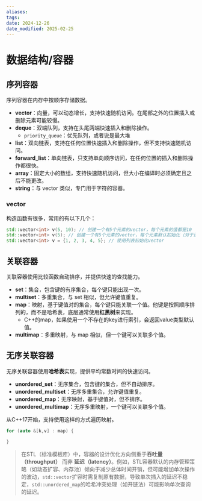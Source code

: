 ```yaml
---
aliases: 
tags: 
date: 2024-12-26
date_modified: 2025-02-25
---
```


# 数据结构/容器

## 序列容器

序列容器在内存中按顺序存储数据。

- **vector**：向量，可以动态增长，支持快速随机访问。在尾部之外的位置插入或删除元素可能较慢。
- **deque**：双端队列，支持在头尾两端快速插入和删除操作。
    - `priority_queue`：优先队列，或者说是最大堆
- **list**：双向链表，支持在任何位置快速插入和删除操作，但不支持快速随机访问。
- **forward_list**：单向链表，只支持单向顺序访问，在任何位置的插入和删除操作都很快。
- **array**：固定大小的数组，支持快速随机访问，但大小在编译时必须确定且之后不能更改。
- **string**：与 vector 类似，专门用于字符的容器。

### vector

构造函数有很多，常用的有以下几个：

```cpp
std::vector<int> v(5, 10); // 创建一个有5个元素的vector，每个元素的值都是10
std::vector<int> v(5); // 创建一个有5个元素的vector，每个元素默认初始化（对于int类型，初始化为0）
std::vector<int> v = {1, 2, 3, 4, 5}; // 使用列表初始化vector
```

## 关联容器

关联容器使用比较函数自动排序，并提供快速的查找能力。

- **set**：集合，包含键的有序集合，每个键只能出现一次。
- **multiset**：多重集合，与 set 相似，但允许键值重复。
- **map**：映射，基于键值对的集合，每个键只能关联一个值。他键是按照顺序排列的，而不是哈希表，底层通常使用**红黑树**来实现。
    - C++的map，如果使用一个不存在的key进行索引，会返回value类型默认值。
- **multimap**：多重映射，与 map 相似，但一个键可以关联多个值。

## 无序关联容器

无序关联容器使用**哈希表**实现，提供平均常数时间的快速访问。

- **unordered_set**：无序集合，包含键的集合，但不自动排序。
- **unordered_multiset**：无序多重集合，允许键值重复。
- **unordered_map**：无序映射，基于键值对，但不排序。
- **unordered_multimap**：无序多重映射，一个键可以关联多个值。

从C++17开始，支持使用这样的方式遍历映射。

```cpp
for (auto &[k,v] : map) {

}
```

> 在STL（标准模板库）中，容器的设计优化方向侧重于**吞吐量（throughput）** 而非 **延迟（latency）**。例如，STL容器默认的内存管理策略（如动态扩容、内存池）倾向于减少总体时间开销，但可能增加单次操作的波动，`std::vector`扩容时需复制原有数据，导致单次插入的延迟不稳定，`std::unordered_map`的哈希冲突处理（如开链法）可能影响单次查询的延迟。
